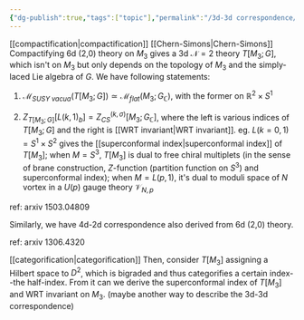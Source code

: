 ```yaml
---
{"dg-publish":true,"tags":["topic"],"permalink":"/3d-3d correspondence/","dgPassFrontmatter":true,"created":"2025-02-10T18:12:09.515+01:00","updated":"2025-02-18T20:31:04.287+01:00"}
---
```


[[compactification\|compactification]] [[Chern-Simons\|Chern-Simons]]
Compactifying 6d (2,0) theory on $M_{3}$ gives a 3d $\mathscr{N}=2$ theory $T[M_{3};G]$, which isn't on $M_{3}$ but only depends on the topology of $M_3$ and the simply-laced Lie algebra of $G$. We have following statements:
1. $\mathscr{M}_{SUSY \; vacua}(T[M_3;G])\simeq \mathscr{M}_{flat}(M_{3};G_{\mathbb{C}})$, with the former on $\mathbb{R}^2\times S^1$

2. $Z_{T[M_3;G]}[L(k,1)_{b}]=Z_{CS}^{(k,\sigma)}[M_3;G_{\mathbb{C}}]$, where the left is various indices of $T[M_{3};G]$ and the right is [[WRT invariant\|WRT invariant]]. 
    eg. $L(k=0,1)=S^1\times S^2$ gives the [[superconformal index\|superconformal index]] of $T[M_3]$; when $M=S^3$, $T[M_3]$ is dual to free chiral multiplets (in the sense of brane construction, $Z$-function (partition function on $S^3$) and superconformal index); when $M=L(p,1)$, it's dual to moduli space of $N$ vortex in a $U(p)$ gauge theory $\mathscr{V}_{N,p}$
 
ref: arxiv 1503.04809

Similarly, we have 4d-2d correspondence also derived from 6d (2,0) theory.

ref: arxiv 1306.4320

[[categorification\|categorification]]
Then, consider $T[M_{3}]$ assigning a Hilbert space to $D^{2}$, which is bigraded and thus categorifies a certain index--the half-index. From it can we derive the superconformal index of $T[M_{3}]$ and WRT invariant on $M_{3}$. (maybe another way to describe the 3d-3d correspondence)